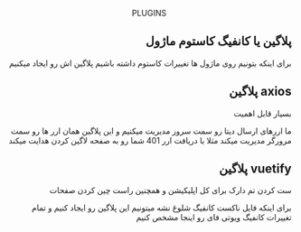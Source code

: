 <p align="center">PLUGINS</p>

## <div align="right">پلاگین یا کانفیگ کاستوم ماژول</div>
<p align="right">برای اینکه بتونیم روی ماژول ها تغییرات کاستوم داشته باشیم پلاگین اش رو ایجاد میکنیم</p>

## <div align="right">پلاگین axios</div>
<div align="right">
<p>بسیار قابل اهمیت</p>
<p>ما اررهای ارسال دیتا رو سمت سرور مدیریت میکنیم و این پلاگین همان ارر ها رو سمت مرورگر مدیریت میکند مثلا با دریافت ارر 401 شما رو به صفحه لاگین کردن هدایت میکند</p>
</div>

## <div align="right">پلاگین vuetify</div>
<div align="right">
<p>ست کردن تم دارک برای کل اپلیکیشن و همچنین راست چین کردن صفحات</p>
<p>برای اینکه فایل ناکست کانفیگ شلوغ نشه میتونیم این پلاگین رو ایجاد کنیم و تمام تغییرات کانفیگ ویوتی فای رو اینجا مشخص کنیم</p>
</div>
